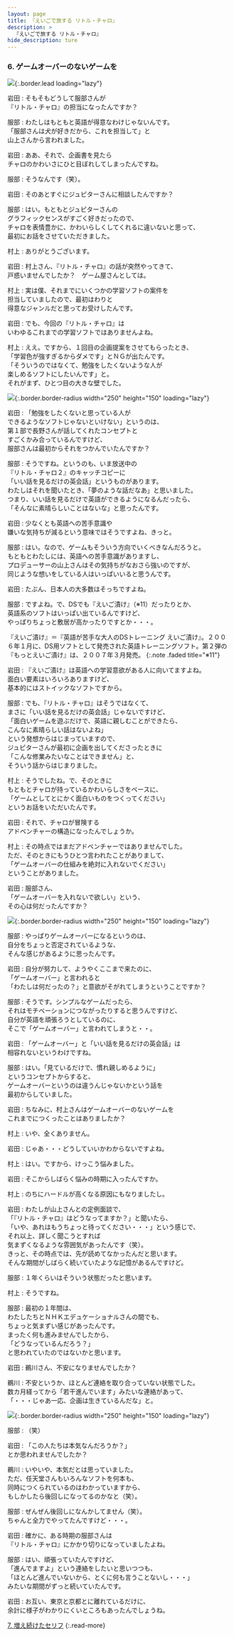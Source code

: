 ```yaml
---
layout: page
title: 『えいごで旅する リトル・チャロ』
description: >
  『えいごで旅する リトル・チャロ』
hide_description: ture
---
```


### 6. ゲームオーバーのないゲームを

![](/interviews/jp/nds/b3lj/vol1/img/mainvisual6.jpg){:.border.lead loading="lazy"}

岩田
: そもそもどうして服部さんが<br>『リトル・チャロ』の担当になったんですか？

服部
: わたしはもともと英語が得意なわけじゃないんです。<br>「服部さんは犬が好きだから、これを担当して」と<br>山上さんから言われました。

岩田
: ああ、それで、企画書を見たら<br>チャロのかわいさにひと目ぼれしてしまったんですね。

服部
: そうなんです（笑）。

岩田
: そのあとすぐにジュピターさんに相談したんですか？

服部
: はい。もともとジュピターさんの<br>グラフィックセンスがすごく好きだったので、<br>チャロを表情豊かに、かわいらしくしてくれるに違いないと思って、<br>最初にお話をさせていただきました。

村上
: ありがとうございます。

岩田
: 村上さん、『リトル・チャロ』の話が突然やってきて、<br>戸惑いませんでしたか？　ゲーム屋さんとしては。

村上
: 実は僕、それまでにいくつかの学習ソフトの案件を<br>担当していましたので、最初はわりと<br>得意なジャンルだと思ってお受けしたんです。

岩田
: でも、今回の『リトル・チャロ』は<br>いわゆるこれまでの学習ソフトではありませんよね。

村上
: ええ。ですから、１回目の企画提案をさせてもらったとき、<br>「学習色が強すぎるからダメです」とＮＧが出たんです。<br>「そういうのではなくて、勉強をしたくないような人が<br>楽しめるソフトにしたいんです」と。<br>それがまず、ひとつ目の大きな壁でした。

![](/interviews/jp/nds/b3lj/vol1/img/photo24.jpg){:.border.border-radius width="250" height="150" loading="lazy"}

岩田
: 「勉強をしたくないと思っている人が<br>できるようなソフトじゃないといけない」というのは、<br>第１部で長野さんが話してくれたコンセプトと<br>すごくかみ合っているんですけど、<br>服部さんは最初からそれをつかんでいたんですか？

服部
: そうですね。というのも、いま放送中の<br>『リトル・チャロ２』のキャッチコピーに<br>「いい話を見るだけの英会話」というものがあります。<br>わたしはそれを聞いたとき、「夢のような話だなあ」と思いました。<br>つまり、いい話を見るだけで英語ができるようになるんだったら、<br>「そんなに素晴らしいことはないな」と思ったんです。

岩田
: 少なくとも英語への苦手意識や<br>嫌いな気持ちが減るという意味ではそうですよね、きっと。

服部
: はい。なので、ゲームもそういう方向でいくべきなんだろうと。<br>もともとわたしには、英語への苦手意識がありますし、<br>プロデューサーの山上さんはその気持ちがなおさら強いのですが、<br>同じような想いをしている人はいっぱいいると思うんです。

岩田
: たぶん、日本人の大多数はそっちですよね。

服部
: ですよね。で、DSでも『えいご漬け』（※11）だったりとか、<br>英語系のソフトはいっぱい出ているんですけど、<br>やっぱりちょっと敷居が高かったりですとか・・・。

『えいご漬け』＝『英語が苦手な大人のDSトレーニング えいご漬け』。２００６年１月に、DS用ソフトとして発売された英語トレーニングソフト。第２弾の『もっとえいご漬け』は、２００７年３月発売。
{:.note .faded title="※11"}

岩田
: 『えいご漬け』は英語への学習意欲がある人に向いてますよね。<br>面白い要素はいろいろありますけど、<br>基本的にはストイックなソフトですから。

服部
: でも、『リトル・チャロ』はそうではなくて、<br>まさに「いい話を見るだけの英会話」じゃないですけど、<br>「面白いゲームを遊ぶだけで、英語に親しむことができたら、<br>こんなに素晴らしい話はないよね」<br>という発想からはじまっていますので、<br>ジュピターさんが最初に企画を出してくださったときに<br>「こんな修業みたいなことはできません」と、<br>そういう話からはじまりました。

村上
: そうでしたね。で、そのときに<br>もともとチャロが持っているかわいらしさをベースに、<br>「ゲームとしてとにかく面白いものをつくってください」<br>というお話をいただいたんです。

岩田
: それで、チャロが冒険する<br>アドベンチャーの構造になったんでしょうか。

村上
: その時点ではまだアドベンチャーではありませんでした。<br>ただ、そのときにもうひとつ言われたことがありまして、<br>「ゲームオーバーの仕組みを絶対に入れないでください」<br>ということがありました。

岩田
: 服部さん、<br>「ゲームオーバーを入れないで欲しい」という、<br>その心は何だったんですか？

![](/interviews/jp/nds/b3lj/vol1/img/photo25.jpg){:.border.border-radius width="250" height="150" loading="lazy"}

服部
: やっぱりゲームオーバーになるというのは、<br>自分をちょっと否定されているような、<br>そんな感じがあるように思ったんです。

岩田
: 自分が努力して、ようやくここまで来たのに、<br>「ゲームオーバー」と言われると<br>「わたしは何だったの？」と意欲がそがれてしまうということですか？

服部
: そうです。シンプルなゲームだったら、<br>それはモチベーションにつながったりすると思うんですけど、<br>自分が英語を頑張ろうとしているのに、<br>そこで「ゲームオーバー」と言われてしまうと・・。

岩田
: 「ゲームオーバー」と「いい話を見るだけの英会話」は<br>相容れないというわけですね。

服部
: はい。「見ているだけで、慣れ親しめるように」<br>というコンセプトからすると、<br>ゲームオーバーというのは違うんじゃないかという話を<br>最初からしていました。

岩田
: ちなみに、村上さんはゲームオーバーのないゲームを<br>これまでにつくったことはありましたか？

村上
: いや、全くありません。

岩田
: じゃあ・・・どうしていいかわからないですよね。

村上
: はい。ですから、けっこう悩みました。

岩田
: そこからしばらく悩みの時期に入ったんですか。

村上
: のちにハードルが高くなる原因にもなりましたし。

岩田
: わたしが山上さんとの定例面談で、<br>「『リトル・チャロ』はどうなってますか？」と聞いたら、<br>「いや、あれはもうちょっと待ってください・・・」という感じで、<br>それ以上、詳しく聞こうとすれば<br>気まずくなるような雰囲気があったんです（笑）。<br>きっと、その時点では、先が読めてなかったんだと思います。<br>そんな期間がしばらく続いていたような記憶があるんですけど。

服部
: １年くらいはそういう状態だったと思います。

村上
: そうですね。

服部
: 最初の１年間は、<br>わたしたちとＮＨＫエデュケーショナルさんの間でも、<br>ちょっと気まずい感じがあったんです。<br>まったく何も進みませんでしたから、<br>「どうなっているんだろう？」<br>と思われていたのではないかと思います。

岩田
: 鵜川さん、不安になりませんでしたか？

鵜川
: 不安というか、ほとんど連絡を取り合っていない状態でした。<br>数カ月経ってから「若干進んでいます」みたいな連絡があって、<br>「・・・じゃあ一応、企画は生きているんだな」と。

![](/interviews/jp/nds/b3lj/vol1/img/photo26.jpg){:.border.border-radius width="250" height="150" loading="lazy"}

服部
: （笑）

岩田
: 「この人たちは本気なんだろうか？」<br>とか思われませんでしたか？

鵜川
: いやいや、本気だとは思っていました。<br>ただ、任天堂さんもいろんなソフトを何本も、<br>同時につくられているのはわかっていますから、<br>もしかしたら後回しになってるのかなと（笑）。

服部
: ぜんぜん後回しになんかしてません（笑）。<br>ちゃんと全力でやってたんですけど・・・。

岩田
: 確かに、ある時期の服部さんは<br>『リトル・チャロ』にかかり切りになっていましたよね。

服部
: はい、頑張っていたんですけど、<br>「進んでますよ」という連絡をしたいと思いつつも、<br>「ほとんど進んでいないから、とくに何も言うことないし・・・」<br>みたいな期間がずっと続いていたんです。

岩田
: お互い、東京と京都とに離れているだけに、<br>余計に様子がわかりにくいところもあったんでしょうね。

[7. 増え続けたセリフ](7.md)
{:.read-more}

